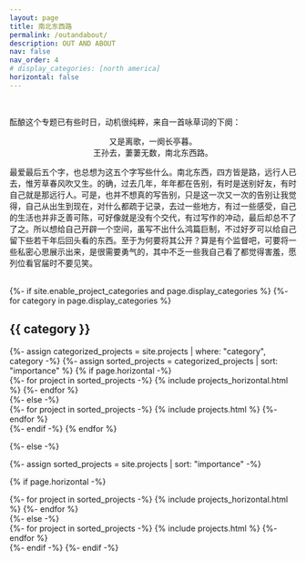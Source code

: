 ```yaml
---
layout: page
title: 南北东西路
permalink: /outandabout/
description: OUT AND ABOUT
nav: false
nav_order: 4
# display_categories: [north america]
horizontal: false
---
```


<br/>

酝酿这个专题已有些时日，动机很纯粹，来自一首咏草词的下阕：

<p style="text-align: center;">
又是离歌，一阕长亭暮。<br/>
王孙去，萋萋无数，南北东西路。
</p>

最爱最后五个字，也总想为这五个字写些什么。南北东西，四方皆是路，远行人已去，惟芳草春风吹又生。的确，过去几年，年年都在告别，有时是送别好友，有时自己就是那远行人。可是，也并不想真的写告别，只是这一次又一次的告别让我觉得，自己从出生到现在，对什么都疏于记录，去过一些地方，有过一些感受，自己的生活也并非乏善可陈，可好像就是没有个交代，有过写作的冲动，最后却总不了了之。所以想给自己开辟一个空间，虽写不出什么鸿篇巨制，不过好歹可以给自己留下些若干年后回头看的东西。至于为何要将其公开？算是有个监督吧，可要将一些私密心思展示出来，是很需要勇气的，其中不乏一些我自己看了都觉得害羞，愿列位看官届时不要见笑。

<br/>

<!-- pages/projects.md -->
<div class="projects">
{%- if site.enable_project_categories and page.display_categories %}
  <!-- Display categorized projects -->
  {%- for category in page.display_categories %}
  <h2 class="category">{{ category }}</h2>
  {%- assign categorized_projects = site.projects | where: "category", category -%}
  {%- assign sorted_projects = categorized_projects | sort: "importance" %}
  <!-- Generate cards for each project -->
  {% if page.horizontal -%}
  <div class="container">
    <div class="row row-cols-2">
    {%- for project in sorted_projects -%}
      {% include projects_horizontal.html %}
    {%- endfor %}
    </div>
  </div>
  {%- else -%}
  <div class="grid">
    {%- for project in sorted_projects -%}
      {% include projects.html %}
    {%- endfor %}
  </div>
  {%- endif -%}
  {% endfor %}

{%- else -%}
<!-- Display projects without categories -->
  {%- assign sorted_projects = site.projects | sort: "importance" -%}
  <!-- Generate cards for each project -->
  {% if page.horizontal -%}
  <div class="container">
    <div class="row row-cols-2">
    {%- for project in sorted_projects -%}
      {% include projects_horizontal.html %}
    {%- endfor %}
    </div>
  </div>
  {%- else -%}
  <div class="grid">
    {%- for project in sorted_projects -%}
      {% include projects.html %}
    {%- endfor %}
  </div>
  {%- endif -%}
{%- endif -%}
</div>
